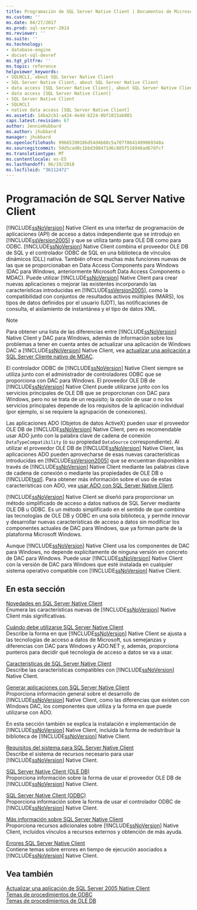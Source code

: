```yaml
---
title: Programación de SQL Server Native Client | Documentos de Microsoft
ms.custom: ''
ms.date: 04/27/2017
ms.prod: sql-server-2014
ms.reviewer: ''
ms.suite: ''
ms.technology:
- database-engine
- docset-sql-devref
ms.tgt_pltfrm: ''
ms.topic: reference
helpviewer_keywords:
- SQLNCLI, about SQL Server Native Client
- SQL Server Native Client, about SQL Server Native Client
- data access [SQL Server Native Client], about SQL Server Native Client
- data access [SQL Server Native Client]
- SQL Server Native Client
- SQLNCLI
- native data access [SQL Server Native Client]
ms.assetid: 14ba2cb1-a424-4e4d-b224-0bf1015ab801
caps.latest.revision: 67
author: JennieHubbard
ms.author: jhubbard
manager: jhubbard
ms.openlocfilehash: 99665390186d54d4b60c5a707f8641499069348a
ms.sourcegitcommit: 5dd5cad0c1bbd308471d6c885f516948ad67dfcf
ms.translationtype: MT
ms.contentlocale: es-ES
ms.lasthandoff: 06/19/2018
ms.locfileid: "36112472"
---
```

# <a name="sql-server-native-client-programming"></a>Programación de SQL Server Native Client
  [!INCLUDE[ssNoVersion](../../includes/ssnoversion-md.md)] Native Client es una interfaz de programación de aplicaciones (API) de acceso a datos independiente que se introdujo en [!INCLUDE[ssVersion2005](../../includes/ssversion2005-md.md)] y que se utiliza tanto para OLE DB como para ODBC. [!INCLUDE[ssNoVersion](../../includes/ssnoversion-md.md)] Native Client combina el proveedor OLE DB de SQL y el controlador ODBC de SQL en una biblioteca de vínculos dinámicos (DLL) nativa. También ofrece muchas más funciones nuevas de las que se proporcionaban en Data Access Components para Windows (DAC para Windows, anteriormente Microsoft Data Access Components o MDAC). Puede utilizar [!INCLUDE[ssNoVersion](../../includes/ssnoversion-md.md)] Native Client para crear nuevas aplicaciones o mejorar las existentes incorporando las características introducidas en [!INCLUDE[ssVersion2005](../../includes/ssversion2005-md.md)], como la compatibilidad con conjuntos de resultados activos múltiples (MARS), los tipos de datos definidos por el usuario (UDT), las notificaciones de consulta, el aislamiento de instantánea y el tipo de datos XML.  
  
> [!NOTE]  
>  Para obtener una lista de las diferencias entre [!INCLUDE[ssNoVersion](../../includes/ssnoversion-md.md)] Native Client y DAC para Windows, además de información sobre los problemas a tener en cuenta antes de actualizar una aplicación de Windows DAC a [!INCLUDE[ssNoVersion](../../includes/ssnoversion-md.md)] Native Client, vea [actualizar una aplicación a SQL Server Cliente nativo de MDAC](applications/updating-an-application-to-sql-server-native-client-from-mdac.md).  
  
 El controlador ODBC de [!INCLUDE[ssNoVersion](../../includes/ssnoversion-md.md)] Native Client siempre se utiliza junto con el administrador de controladores ODBC que se proporciona con DAC para Windows. El proveedor OLE DB de [!INCLUDE[ssNoVersion](../../includes/ssnoversion-md.md)] Native Client puede utilizarse junto con los servicios principales de OLE DB que se proporcionan con DAC para Windows, pero no se trata de un requisito; la opción de usar o no los servicios principales depende de los requisitos de la aplicación individual (por ejemplo, si se requiere la agrupación de conexiones).  
  
 Las aplicaciones ADO (Objetos de datos ActiveX) pueden usar el proveedor OLE DB de [!INCLUDE[ssNoVersion](../../includes/ssnoversion-md.md)] Native Client, pero es recomendable usar ADO junto con la palabra clave de cadena de conexión `DataTypeCompatibility` (o su propiedad `DataSource` correspondiente). Al utilizar el proveedor OLE DB de [!INCLUDE[ssNoVersion](../../includes/ssnoversion-md.md)] Native Client, las aplicaciones ADO pueden aprovecharse de esas nuevas características introducidas en [!INCLUDE[ssVersion2005](../../includes/ssversion2005-md.md)] que se encuentran disponibles a través de [!INCLUDE[ssNoVersion](../../includes/ssnoversion-md.md)] Native Client mediante las palabras clave de cadena de conexión o mediante las propiedades de OLE DB o [!INCLUDE[tsql](../../includes/tsql-md.md)]. Para obtener más información sobre el uso de estas características con ADO, vea [usar ADO con SQL Server Native Client](applications/using-ado-with-sql-server-native-client.md).  
  
 [!INCLUDE[ssNoVersion](../../includes/ssnoversion-md.md)] Native Client se diseñó para proporcionar un método simplificado de acceso a datos nativos de SQL Server mediante OLE DB u ODBC. Es un método simplificado en el sentido de que combina las tecnologías de OLE DB y ODBC en una sola biblioteca, y permite innovar y desarrollar nuevas características de acceso a datos sin modificar los componentes actuales de DAC para Windows, que ya forman parte de la plataforma Microsoft Windows.  
  
 Aunque [!INCLUDE[ssNoVersion](../../includes/ssnoversion-md.md)] Native Client usa los componentes de DAC para Windows, no depende explícitamente de ninguna versión en concreto de DAC para Windows. Puede usar [!INCLUDE[ssNoVersion](../../includes/ssnoversion-md.md)] Native Client con la versión de DAC para Windows que esté instalada en cualquier sistema operativo compatible con [!INCLUDE[ssNoVersion](../../includes/ssnoversion-md.md)] Native Client.  
  
## <a name="in-this-section"></a>En esta sección  
 [Novedades en SQL Server Native Client](sql-server-native-client.md)  
 Enumera las características nuevas de [!INCLUDE[ssNoVersion](../../includes/ssnoversion-md.md)] Native Client más significativas.  
  
 [Cuándo debe utilizarse SQL Server Native Client](when-to-use-sql-server-native-client.md)  
 Describe la forma en que [!INCLUDE[ssNoVersion](../../includes/ssnoversion-md.md)] Native Client se ajusta a las tecnologías de acceso a datos de Microsoft, sus semejanzas y diferencias con DAC para Windows y ADO.NET y, además, proporciona punteros para decidir qué tecnología de acceso a datos se va a usar.  
  
 [Características de SQL Server Native Client](features/sql-server-native-client-features.md)  
 Describe las características compatibles con [!INCLUDE[ssNoVersion](../../includes/ssnoversion-md.md)] Native Client.  
  
 [Generar aplicaciones con SQL Server Native Client](applications/building-applications-with-sql-server-native-client.md)  
 Proporciona información general sobre el desarrollo de [!INCLUDE[ssNoVersion](../../includes/ssnoversion-md.md)] Native Client, como las diferencias que existen con Windows DAC, los componentes que utiliza y la forma en que puede utilizarse con ADO.  
  
 En esta sección también se explica la instalación e implementación de [!INCLUDE[ssNoVersion](../../includes/ssnoversion-md.md)] Native Client, incluida la forma de redistribuir la biblioteca de [!INCLUDE[ssNoVersion](../../includes/ssnoversion-md.md)] Native Client.  
  
 [Requisitos del sistema para SQL Server Native Client](system-requirements-for-sql-server-native-client.md)  
 Describe el sistema de recursos necesario para usar [!INCLUDE[ssNoVersion](../../includes/ssnoversion-md.md)] Native Client.  
  
 [SQL Server Native Client &#40;OLE DB&#41;](ole-db/sql-server-native-client-ole-db.md)  
 Proporciona información sobre la forma de usar el proveedor OLE DB de [!INCLUDE[ssNoVersion](../../includes/ssnoversion-md.md)] Native Client.  
  
 [SQL Server Native Client &#40;ODBC&#41;](odbc/sql-server-native-client-odbc.md)  
 Proporciona información sobre la forma de usar el controlador ODBC de [!INCLUDE[ssNoVersion](../../includes/ssnoversion-md.md)] Native Client.  
  
 [Más información sobre SQL Server Native Client](finding-more-sql-server-native-client-information.md)  
 Proporciona recursos adicionales sobre [!INCLUDE[ssNoVersion](../../includes/ssnoversion-md.md)] Native Client, incluidos vínculos a recursos externos y obtención de más ayuda.  
  
 [Errores SQL Server Native Client](../native-client-ole-db-errors/errors.md)  
 Contiene temas sobre errores en tiempo de ejecución asociados a [!INCLUDE[ssNoVersion](../../includes/ssnoversion-md.md)] Native Client.  
  
## <a name="see-also"></a>Vea también  
 [Actualizar una aplicación de SQL Server 2005 Native Client](applications/updating-an-application-from-sql-server-2005-native-client.md)   
 [Temas de procedimientos de ODBC](../native-client-odbc-how-to/odbc-how-to-topics.md)   
 [Temas de procedimientos de OLE DB](../native-client-ole-db-how-to/ole-db-how-to-topics.md)  
  
  